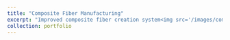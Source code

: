 ```yaml
---
title: "Composite Fiber Manufacturing"
excerpt: "Improved composite fiber creation system<img src='/images/compositeCAD.PNG' width='250' height='150'>"
collection: portfolio
---
```

